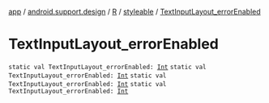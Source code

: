 [app](../../../index.md) / [android.support.design](../../index.md) / [R](../index.md) / [styleable](index.md) / [TextInputLayout_errorEnabled](.)

# TextInputLayout_errorEnabled

`static val TextInputLayout_errorEnabled: `[`Int`](https://kotlinlang.org/api/latest/jvm/stdlib/kotlin/-int/index.html)
`static val TextInputLayout_errorEnabled: `[`Int`](https://kotlinlang.org/api/latest/jvm/stdlib/kotlin/-int/index.html)
`static val TextInputLayout_errorEnabled: `[`Int`](https://kotlinlang.org/api/latest/jvm/stdlib/kotlin/-int/index.html)
`static val TextInputLayout_errorEnabled: `[`Int`](https://kotlinlang.org/api/latest/jvm/stdlib/kotlin/-int/index.html)